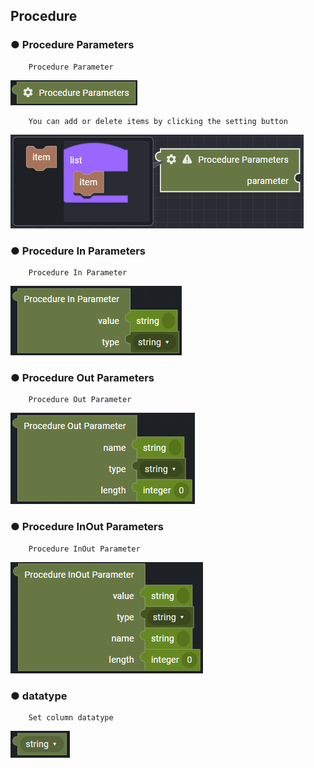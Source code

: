 ## Procedure

### ● Procedure Parameters

        Procedure Parameter

![](../../../../img/assets/image%20%28234%29.png)

        You can add or delete items by clicking the setting button

![](../../../../img/assets/image%20%28283%29.png)

### ● Procedure In Parameters

        Procedure In Parameter

![](../../../../img/assets/image%20%28232%29.png)

### ● Procedure Out Parameters

        Procedure Out Parameter

![](../../../../img/assets/image%20%28279%29.png)

### ● Procedure InOut Parameters

        Procedure InOut Parameter

![](../../../../img/assets/image%20%28295%29.png)

### ● datatype

        Set column datatype

![type : string, integer, boolean, null, cursor](../../../../img/assets/image%20%28223%29.png)
